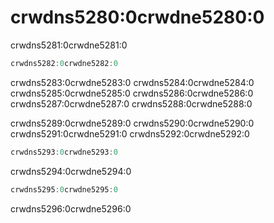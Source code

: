 <a id='Heat-Equation-Finite-Element-Method-Example-1'></a>

# crwdns5280:0crwdne5280:0

crwdns5281:0crwdne5281:0

```julia
crwdns5282:0crwdne5282:0
```

crwdns5283:0crwdne5283:0 crwdns5284:0crwdne5284:0 crwdns5285:0crwdne5285:0 crwdns5286:0crwdne5286:0 crwdns5287:0crwdne5287:0 crwdns5288:0crwdne5288:0

crwdns5289:0crwdne5289:0 crwdns5290:0crwdne5290:0 crwdns5291:0crwdne5291:0 crwdns5292:0crwdne5292:0

```julia
crwdns5293:0crwdne5293:0
```

crwdns5294:0crwdne5294:0

```julia
crwdns5295:0crwdne5295:0
```

crwdns5296:0crwdne5296:0